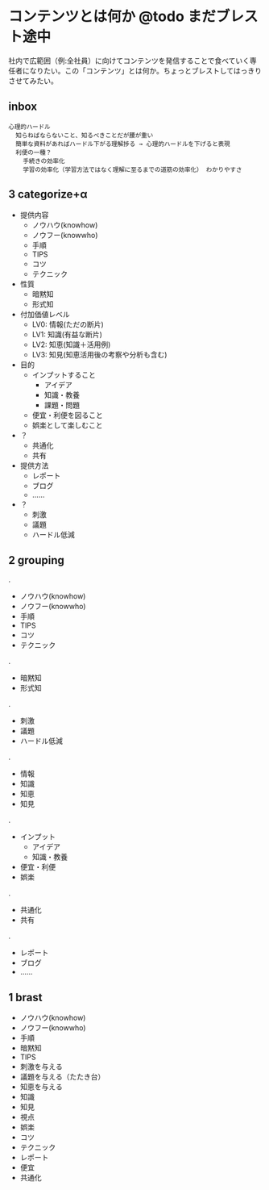 # コンテンツとは何か @todo まだブレスト途中
社内で広範囲（例:全社員）に向けてコンテンツを発信することで食べていく専任者になりたい。この「コンテンツ」とは何か。ちょっとブレストしてはっきりさせてみたい。

## inbox

```
心理的ハードル
  知らねばならないこと、知るべきことだが腰が重い
  簡単な資料があればハードル下がる理解捗る → 心理的ハードルを下げると表現
  利便の一種？
    手続きの効率化
    学習の効率化（学習方法ではなく理解に至るまでの道筋の効率化） わかりやすさ
```

## 3 categorize+α
- 提供内容
  - ノウハウ(knowhow)
  - ノウフー(knowwho)
  - 手順
  - TIPS
  - コツ
  - テクニック
- 性質
  - 暗黙知
  - 形式知
- 付加価値レベル
  - LV0: 情報(ただの断片)
  - LV1: 知識(有益な断片)
  - LV2: 知恵(知識＋活用例)
  - LV3: 知見(知恵活用後の考察や分析も含む)
- 目的
  - インプットすること
    - アイデア
    - 知識・教養
    - 課題・問題
  - 便宜・利便を図ること
  - 娯楽として楽しむこと
- ？
  - 共通化
  - 共有
- 提供方法
  - レポート
  - ブログ
  - ……
- ？
  - 刺激
  - 議題
  - ハードル低減

## 2 grouping
.

- ノウハウ(knowhow)
- ノウフー(knowwho)
- 手順
- TIPS
- コツ
- テクニック

.

- 暗黙知
- 形式知

.

- 刺激
- 議題
- ハードル低減

.
- 情報
- 知識
- 知恵
- 知見

.

- インプット
  - アイデア
  - 知識・教養
- 便宜・利便
- 娯楽

.

- 共通化
- 共有

.

- レポート
- ブログ
- ……

## 1 brast
- ノウハウ(knowhow)
- ノウフー(knowwho)
- 手順
- 暗黙知
- TIPS
- 刺激を与える
- 議題を与える（たたき台）
- 知恵を与える
- 知識
- 知見
- 視点
- 娯楽
- コツ
- テクニック
- レポート
- 便宜
- 共通化
